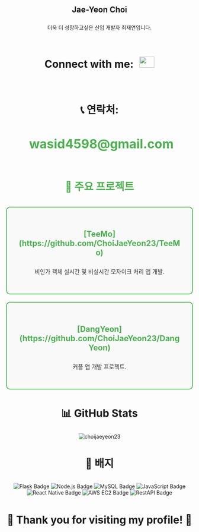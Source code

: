<h2 align="center"> Jae-Yeon Choi </h2>
<p align="center" style="line-height: 2.5;">
  더욱 더 성장하고싶은 신입 개발자 최재연입니다.<br/>
</p>

<h3 align="center" style="font-size: 2em; line-height: 3;">Connect with me:
  <a href="https://instagram.com/jae__yeon__" target="blank" style="display: inline-block; margin-left: 10px;">
    <img src="https://raw.githubusercontent.com/rahuldkjain/github-profile-readme-generator/master/src/images/icons/Social/instagram.svg" alt="jae__yeon__" height="30" width="40" />
  </a>
</h3>

<h3 align="center" style="font-size: 2em; line-height: 3;">📞 연락처:
  <a href="mailto:wasid4598@gmail.com" style="font-size: 1.2em; text-decoration: none; color: #4CAF50; margin-left: 10px;">wasid4598@gmail.com</a>
</h3>

<h3 align="center" style="color: #4CAF50; font-size: 2em; line-height: 1.8;">🚀 주요 프로젝트</h3>
<div align="center" style="display: flex; flex-direction: column; gap: 20px; max-width: 600px;">
  <div style="border: 2px solid #4CAF50; border-radius: 10px; padding: 30px; background-color: #f9f9f9;">
    <h4 style="color: #4CAF50; font-size: 1.5em; font-weight: bold;">[TeeMo](https://github.com/ChoiJaeYeon23/TeeMo)</h4>
    <p style="color: #333; font-size: 1.1em; line-height: 1.6;">비인가 객체 실시간 및 비실시간 모자이크 처리 앱 개발.</p>
  </div>
  <div style="border: 2px solid #4CAF50; border-radius: 10px; padding:30px; background-color: #f9f9f9;">
    <h4 style="color: #4CAF50; font-size: 1.5em; font-weight: bold;">[DangYeon](https://github.com/ChoiJaeYeon23/DangYeon)</h4>
    <p style="color: #333; font-size: 1.1em; line-height: 1.6;">커플 앱 개발 프로젝트.</p>
  </div>
</div>

<h3 align="center" style="font-size: 2em; line-height: 1.8;">📊 GitHub Stats</h3>
<p align="center">
  <img src="https://github-readme-stats.vercel.app/api/top-langs?username=choijaeyeon23&show_icons=true&locale=en&layout=compact" alt="choijaeyeon23" />
</p>

<h3 align="center" style="font-size: 2em; line-height: 1.8;">🔗 배지</h3>
<p align="center">
  <img src="https://img.shields.io/badge/Flask-%23000.svg?style=for-the-badge&logo=flask&logoColor=white" alt="Flask Badge"/>
  <img src="https://img.shields.io/badge/Node.js-%2343853D.svg?style=for-the-badge&logo=node.js&logoColor=white" alt="Node.js Badge"/>
  <img src="https://img.shields.io/badge/MySQL-%234479A1.svg?style=for-the-badge&logo=mysql&logoColor=white" alt="MySQL Badge"/>
  <img src="https://img.shields.io/badge/JavaScript-%23F7DF1E.svg?style=for-the-badge&logo=javascript&logoColor=black" alt="JavaScript Badge"/>
  <img src="https://img.shields.io/badge/React_Native-%2361DAFB.svg?style=for-the-badge&logo=react&logoColor=black" alt="React Native Badge"/>
  <img src="https://img.shields.io/badge/AWS%20EC2-%23FF9900.svg?style=for-the-badge&logo=amazonaws&logoColor=white" alt="AWS EC2 Badge"/>
  <img src="https://img.shields.io/badge/REST_API-%23000000.svg?style=for-the-badge&logo=swagger&logoColor=white" alt="RestAPI Badge"/>
</p>

<h3 align="center" style="font-size: 2em; line-height: 1.8;">🎉 Thank you for visiting my profile! 🎉</h3>
